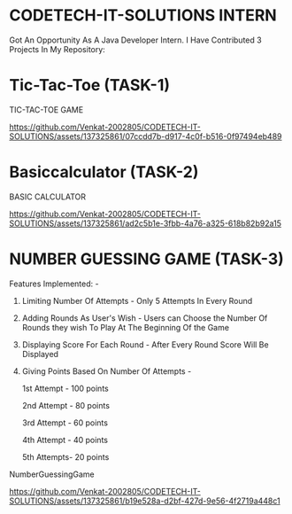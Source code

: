 # CODETECH-IT-SOLUTIONS INTERN

Got An Opportunity As A Java Developer Intern. I Have Contributed 3 Projects In My Repository:

# Tic-Tac-Toe (TASK-1)

TIC-TAC-TOE GAME



https://github.com/Venkat-2002805/CODETECH-IT-SOLUTIONS/assets/137325861/07ccdd7b-d917-4c0f-b516-0f97494eb489




# Basiccalculator (TASK-2)

BASIC CALCULATOR



https://github.com/Venkat-2002805/CODETECH-IT-SOLUTIONS/assets/137325861/ad2c5b1e-3fbb-4a76-a325-618b82b92a15



# NUMBER GUESSING GAME (TASK-3)

Features Implemented: -

1) Limiting Number Of Attempts - Only 5 Attempts In Every Round
2) Adding Rounds As User's Wish - Users can Choose the Number Of Rounds they wish To Play At The Beginning Of the Game
3) Displaying Score For Each Round - After Every Round Score Will Be Displayed
4) Giving Points Based On Number Of Attempts -

     1st Attempt - 100 points
   
     2nd Attempt - 80  points
   
     3rd Attempt - 60  points
   
     4th Attempt - 40  points
   
     5th Attempts- 20  points


NumberGuessingGame





https://github.com/Venkat-2002805/CODETECH-IT-SOLUTIONS/assets/137325861/b19e528a-d2bf-427d-9e56-4f2719a448c1







